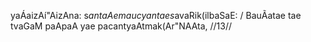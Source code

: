 yaÁaizAí"AizAna: s$antaAe maucyantae s$avaRik(ilbaSaE: /
BauÃatae tae tvaGaM paApaA yae pacantyaAtmak(Ar"NAAta, //13//